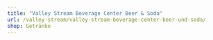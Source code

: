 ```yaml
---
title: "Valley Stream Beverage Center Beer & Soda"
url: /valley-stream/valley-stream-beverage-center-beer-und-soda/
shop: Getränke
---
```

